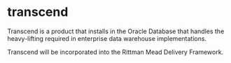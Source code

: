 transcend
=========
Transcend is a product that installs in the Oracle Database that handles the heavy-lifting required in enterprise data warehouse implementations.

Transcend will be incorporated into the Rittman Mead Delivery Framework.
